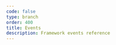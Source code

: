 ```yaml
---
code: false
type: branch
order: 400
title: Events
description: Framework events reference
---
```


<RedirectToFirstChild />
